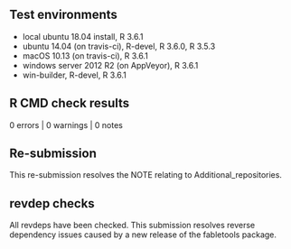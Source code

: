 ## Test environments
* local ubuntu 18.04 install, R 3.6.1
* ubuntu 14.04 (on travis-ci), R-devel, R 3.6.0, R 3.5.3
* macOS 10.13 (on travis-ci), R 3.6.1
* windows server 2012 R2 (on AppVeyor), R 3.6.1
* win-builder, R-devel, R 3.6.1

## R CMD check results

0 errors | 0 warnings | 0 notes

## Re-submission

This re-submission resolves the NOTE relating to Additional_repositories.

## revdep checks

All revdeps have been checked.
This submission resolves reverse dependency issues caused by a new release of the fabletools package.
